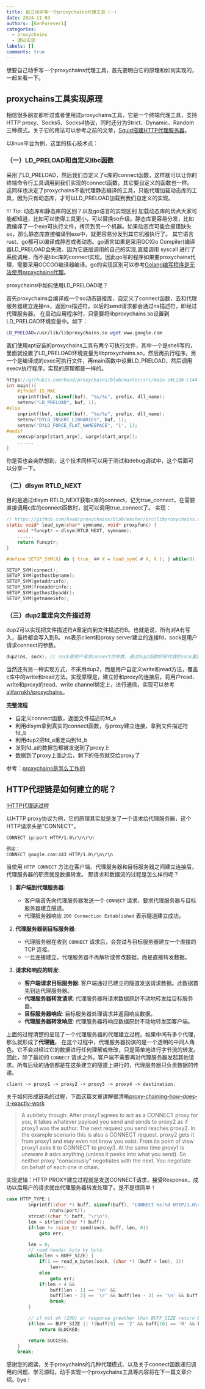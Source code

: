 ```yaml
---
title: 自己动手写一个proxychains代理工具（一）
date: 2024-11-03
authors: [KenForever1]
categories: 
  - proxychains
  - 源码实现
labels: []
comments: true
---
```


想要自己动手写一个proxychains代理工具，首先要明白它的原理和如何实现的，一起来看一下。

## proxychains工具实现原理

相信很多朋友都听过或者使用过proxychains工具，它是一个终端代理工具，支持HTTP proxy、Socks5、Socks4协议，同时还分为Strict、Dynamic、Random三种模式。关于它的用法可以参考之前的文章，[Squid搭建HTTP代理服务器](https://kenforever1.github.io/blog/squid%E6%90%AD%E5%BB%BAhttp%E4%BB%A3%E7%90%86%E6%9C%8D%E5%8A%A1%E5%99%A8/)。

以linux平台为例，这里的核心技术点：
<!-- more -->
### （一）LD_PRELOAD和自定义libc函数

采用了LD_PRELOAD，然后我们自定义了c库的connect函数，这样就可以让你的终端命令行工具调用到我们实现的connect函数。其它要自定义的函数也一样。
这同样也决定了proxychains不能代理静态编译的工具，只能代理加载动态库的工具，因为只有动态库，才可以LD_PRELOAD加载到我们自定义的实现。

!!! Tip: 动态库和静态库的区别？以及go语言的实现区别
    加载动态库的优点大家可能都知道，比如可以使得工具更小，可以替换so升级。静态库更容易分发，比如我编译了一个exe可执行文件，拷贝到另一个机器。如果动态库可能会报错缺失so，那么静态库直接编译到exe中，就更容易分发到其它机器执行了。
    其它语言rust、go都可以编译成静态或者动态。go语言如果是采用GC(Go Compiler)编译器LD_PRELOAD会失效。因为它底层调用的自己的实现,直接调用 syscall 进行了系统调用，而不是libc库的connect实现。因此go写的程序如果要proxychains代理，需要采用GCCGO编译器编译。go的实现区别可以参考[Golang编写程序是无法使用proxychains代理](https://void-shana.moe/posts/proxychains-ng)。

proxychains中如何使用LD_PRELOAD呢？

首先proxychains会编译成一个so动态链接库，自定义了connect函数，去和代理服务器建立连接ns，返回ns描述符。以后的send请求都会通过ns描述符，即经过代理服务器。
在启动应用程序时，只需要将libproxychains.so设置到LD_PRELOAD环境变量中。如下：
```bash
LD_PRELOAD=/usr/lib/libproxychains.so wget www.google.com
```
我们使用apt安装的proxychains工具有两个可执行文件，其中一个是shell写的，里面就设置了LD_PRELOAD环境变量为libproxychains.so，然后再执行程序。另一个是编译成的exec可执行文件，再main函数中设置LD_PRELOAD，然后调用execv执行程序。实现的原理都是一样的。
```c
https://github1s.com/haad/proxychains/blob/master/src/main.c#L136-L144
int main(){
    #ifndef IS_MAC
	snprintf(buf, sizeof(buf), "%s/%s", prefix, dll_name);
	setenv("LD_PRELOAD", buf, 1);
#else
	snprintf(buf, sizeof(buf), "%s/%s", prefix, dll_name);
	setenv("DYLD_INSERT_LIBRARIES", buf, 1);
	setenv("DYLD_FORCE_FLAT_NAMESPACE", "1", 1);
#endif
	execvp(argv[start_argv], &argv[start_argv]);
    ......
}
```

你是否也会突然想到，这个技术同样可以用于测试和debug调试中，这个后面可以分享一下。

### （二）dlsym RTLD_NEXT

目的是通过dlsym RTLD_NEXT获取c库的connect，记为true_connect，在需要直接调用c库的connect函数时，就可以调用true_connect了。
实现：
```c
// https://github.com/haad/proxychains/blob/master/src/libproxychains.c
static void* load_sym(char* symname, void* proxyfunc) {
	void *funcptr = dlsym(RTLD_NEXT, symname);
	......
	return funcptr;
}

#define SETUP_SYM(X) do { true_ ## X = load_sym( # X, X ); } while(0)

SETUP_SYM(connect);
SETUP_SYM(gethostbyname);
SETUP_SYM(getaddrinfo);
SETUP_SYM(freeaddrinfo);
SETUP_SYM(gethostbyaddr);
SETUP_SYM(getnameinfo);
```

### （三）dup2重定向文件描述符

dup2可以实现把文件描述符A重定向到文件描述符B。也就是说，所有对A有写入，最终都会写入到B。
ns表示client和proxy server建立的连接fd，sock是用户请求connect的参数。
```c
dup2(ns, sock); // sock是用户请求connect的参数，通过dup2函数将和代理的sock重定向给用户请求的sock，因此用户使用上了代理链访问目标地址
```

当然还有另一种实现方式，不采用dup2，而是用户自定义write和read方法，覆盖c库中的write和read方法。实现原理是，建立好和proxy的连接后，将用户read、write和proxy的read、write channel绑定上，进行通信，实现可以参考[alifarrokh/proxychains](https://github.com/alifarrokh/proxychains/blob/HEAD/src/proxychains.rs#L79)。

**完整流程**

+ 自定义connect函数，返回文件描述符fd_a
+ 利用dlsym拿到真实的connect函数，与proxy建立连接，拿到文件描述符fd_b
+ 利用dup2把fd_a重定向到fd_b
+ 发到fd_a的数据包都被发送到了proxy上
+ 数据到了proxy上面之后，剩下的任务就交给proxy了
  
参考：[proxychains是怎么工作的](https://segmentfault.com/a/1190000018194455)

## HTTP代理链是如何建立的呢？

[!HTTP代理链过程]()

以HTTP proxy协议为例，它的原理其实就是发了一个请求给代理服务器，这个HTTP请求头是"CONNECT"。

```bash
CONNECT ip:port HTTP/1.0\r\n\r\n

例如：
CONNECT google.com:443 HTTP/1.0\r\n\r\n
```

当使用 `HTTP CONNECT` 方法在客户端、代理服务器和目标服务器之间建立连接后，代理服务器的职责就是数据转发。
那请求和数据流的过程是怎么样的呢？

1. **客户端到代理服务器**:
    
    - 客户端首先向代理服务器发送一个 `CONNECT` 请求，要求代理服务器与目标服务器建立隧道。
    - 代理服务器响应 `200 Connection Established` 表示隧道建立成功。
2. **代理服务器到目标服务器**:
    
    - 代理服务器在收到 `CONNECT` 请求后，会尝试与目标服务器建立一个直接的 TCP 连接。
    - 一旦连接建立，代理服务器不再解析或修改数据，而是直接转发数据。
3. **请求和响应的转发**:
    
    - **客户端请求目标服务器**: 客户端通过已建立的隧道发送请求数据。此数据首先到达代理服务器。
    - **代理服务器转发请求**: 代理服务器将请求数据原封不动地转发给目标服务器。
    - **目标服务器响应**: 目标服务器处理请求并返回响应数据。
    - **代理服务器转发响应**: 代理服务器将响应数据原封不动地转发回客户端。

上面的过程清楚的呈现了一个代理服务器的代理建立过程。如果中间有多个代理，那么就形成了**代理链**。
在这个过程中，代理服务器扮演的是一个透明的中间人角色。它不会对经过它的数据进行任何理解或修改，只是简单地进行字节流的转发。因此，除了最初的 `CONNECT` 请求之外，客户端不需要再对代理服务器发起其他请求。所有后续的通信都是在这条建立的隧道上进行的，代理服务器只负责数据的传递。

```
client -> proxy1 -> proxy2 -> proxy3 -> proxy4 -> destination.
```

关于如何形成链条的过程，下面这篇文章讲解很清晰[proxy-chaining-how-does-it-exactly-work](https://superuser.com/questions/1213774/proxy-chaining-how-does-it-exactly-work)

> A subtlety though: After proxy1 agrees to act as a CONNECT proxy for you, it takes whatever payload you send and sends to proxy2 as if proxy1 was the author. The next request you send reaches proxy2. In the example scenario this is also a CONNECT request. proxy2 gets it from proxy1 and may even not know you exist. From its point of view proxy1 asks it to CONNECT to proxy3. At the same time proxy1 is unaware it asks anything (unless it peeks into what you send). So neither proxy "consciously" negotiates with the next. You negotiate on behalf of each one in chain. 

实现逻辑：HTTP PROXY建立过程就是发送CONNECT请求，接受Response，成功以后用户的请求就由代理服务器转发处理了。是不是很简单！
```c
case HTTP_TYPE:{
        snprintf((char *) buff, sizeof(buff), "CONNECT %s:%d HTTP/1.0\r\n", dns_name,
                ntohs(port));
        strcat((char *) buff, "\r\n");
        len = strlen((char *) buff);
        if(len != (size_t) send(sock, buff, len, 0))
            goto err;

        len = 0;
        // read header byte by byte.
        while(len < BUFF_SIZE) {
            if(1 == read_n_bytes(sock, (char *) (buff + len), 1))
                len++;
            else
                goto err;
            if(len > 4 &&
                buff[len - 1] == '\n' &&
                buff[len - 2] == '\r' && buff[len - 3] == '\n' && buff[len - 4] == '\r')
                break;
        }

        // if not ok (200) or response greather than BUFF_SIZE return BLOCKED;
        if(len == BUFF_SIZE || !(buff[9] == '2' && buff[10] == '0' && buff[11] == '0'))
            return BLOCKED;

        return SUCCESS;
    }
    break;
```

感谢您的阅读，关于proxychains的几种代理模式、以及关于connect函数递归调用的问题、学习源码，动手实现一个proxychains工具等内容将在下一篇文章介绍。bye！